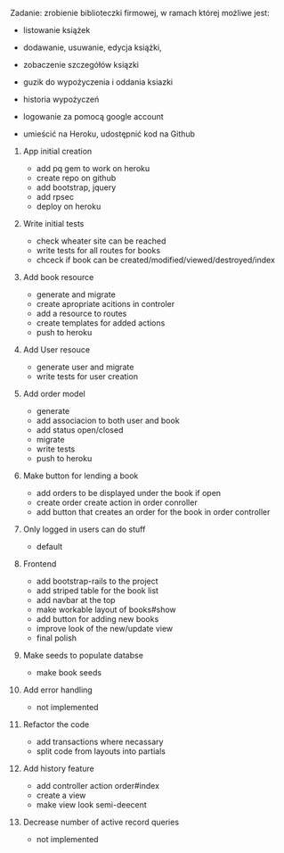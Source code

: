 Zadanie: zrobienie biblioteczki firmowej, w ramach której możliwe jest:

- listowanie książek

- dodawanie, usuwanie, edycja książki,

- zobaczenie szczegółów ksiązki

- guzik do wypożyczenia i oddania ksiazki

- historia wypożyczeń

- logowanie za pomocą google account

- umieścić na Heroku, udostępnić kod na Github

1. App initial creation
	+ add pq gem to work on heroku
	+ create repo on github
	+ add bootstrap, jquery
	+ add rpsec
	+ deploy on heroku

2. Write initial tests
	+ check wheater site can be reached
	+ write tests for all routes for books
	+ chceck if book can be created/modified/viewed/destroyed/index

3. Add book resource
	+ generate and migrate
	+ create apropriate acitions in controler
	+ add a resource to routes
	+ create templates for added actions
	+ push to heroku

4. Add User resouce
	+ generate user and migrate
	+ write tests for user creation

5. Add order model
	+ generate
	+ add associacion to both user and book
	+ add status open/closed
	+ migrate
	+ write tests
	+ push to heroku

6. Make button for lending a book
	+ add orders to be displayed under the book if open
	+ create order create action in order conroller
	+ add button that creates an order for the book in order controller

8. Only logged in users can do stuff
	+ default

9. Frontend
	+ add bootstrap-rails to the project
	+ add striped table for the book list
	+ add navbar at the top
	+ make workable layout of books#show
	+ add button for adding new books
	- improve look of the new/update view
	- final polish

10. Make seeds to populate databse
	+ make book seeds

11. Add error handling
	- not implemented

12. Refactor the code
	- add transactions where necassary
	- split code from layouts into partials

13. Add history feature
	+ add controller action order#index
	+ create a view
	+ make view look semi-deecent

14. Decrease number of active record queries
	- not implemented
